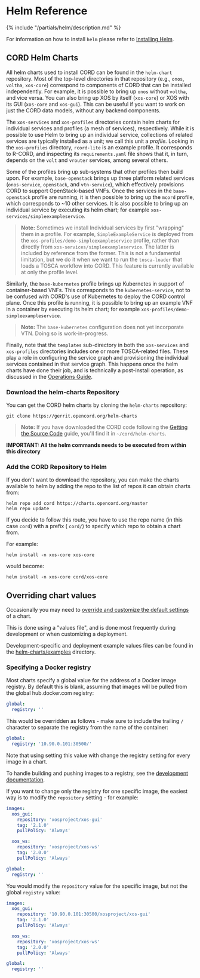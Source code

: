 # Helm Reference

{% include "/partials/helm/description.md" %}

For information on how to install `helm` please refer to
[Installing Helm](../prereqs/helm.md).

## CORD Helm Charts

All helm charts used to install CORD can be found in the `helm-chart`
repository. Most of the top-level directories in that repository
(e.g., `onos`, `voltha`, `xos-core`) correspond to components of
CORD that can be installed independently. For example, it is possible
to bring up `onos` without `voltha`, and vice versa. You can also
bring up XOS by itself (`xos-core`) or XOS with its GUI (`xos-core`
and `xos-gui`). This can be useful if you want to work on just the
CORD data models, without any backend components.

The `xos-services` and `xos-profiles` directories contain helm
charts for individual services and profiles (a mesh of services),
respectively. While it is possible to use Helm to bring up an
individual service, collections of related services are typically
installed as a unit; we call this unit a *profile.* Looking in the
`xos-profiles` directory, `rcord-lite` is an example profile. It
corresponds to R-CORD, and inspecting its `requirements.yaml`
file shows that it, in turn, depends on the `volt` and `vrouter`
services, among several others.

Some of the profiles bring up sub-systems that other profiles then
build upon. For example, `base-openstack` brings up three platform
related services (`onos-service`, `openstack`, and `vtn-service`),
which effectively provisions CORD to support OpenStack-based VNFs.
Once the services in the `base-openstack` profile are running, it
is then possible to bring up the `mcord` profile, which corresponds
to ~10 other services. It is also possible to bring up an individual
service by executing its helm chart; for example
`xos-services/simpleexampleservice`.

> **Note:** Sometimes we install Individual services by first
> "wrapping" them in a profile. For example,
> `SimpleExampleService` is deployed from the
> `xos-profiles/demo-simpleexampleservice` profile, rather
> than directly from `xos-services/simpleexampleservice`.
> The latter is included by reference from the former.
> This is not a fundamental limitation, but we do it when we
> want to run the `tosca-loader` that loads a TOSCA workflow
> into CORD. This feature is currently available at only
> the profile level.

Similarly, the `base-kubernetes` profile brings up Kubernetes in
support of container-based VNFs. This corresponds to the
`kubernetes-service`, not to be confused with CORD's use of
Kubernetes to deploy the CORD control plane. Once this profile is
running, it is possible to bring up an example VNF in a container
by executing its helm chart; for example
`xos-profiles/demo-simpleexampleservice`.

> **Note:** The `base-kubernetes` configuration does not yet
> incorporate VTN. Doing so is work-in-progress.

Finally, note that the `templates` sub-directory in both the
`xos-services` and `xos-profiles` directories includes one or
more TOSCA-related files. These play a role in configuring the
service graph and provisioning the individual services contained
in that service graph. This happens once the helm charts have
done their job, and is technically a post-install operation, as
discussed in the [Operations Guide](../operating_cord/operating_cord.md).

### Download the helm-charts Repository

You can get the CORD helm charts by cloning the `helm-charts` repository:

```shell
git clone https://gerrit.opencord.org/helm-charts
```

> **Note:** If you have downloaded the CORD code following the [Getting the Source
> Code](../developer/getting_the_code.md) guide, you'll find it in
> `~/cord/helm-charts`.

**IMPORTANT: All the helm commands needs to be executed from within this directory**

### Add the CORD Repository to Helm

If you don't want to download the repository, you can make the charts available
to helm by adding the repo to the list of repos it can obtain charts from:

```shell
helm repo add cord https://charts.opencord.org/master
helm repo update
```

If you decide to follow this route, you have to use the repo name (in this case
`cord`) with a prefix ( `cord/`) to specify which repo to obtain a chart from.

For example:

```shell
helm install -n xos-core xos-core
```

would become:

```shell
helm install -n xos-core cord/xos-core
```

## Overriding chart values

Occasionally you may need to [override and customize the default
settings](https://docs.helm.sh/using_helm/#customizing-the-chart-before-installing)
of a chart.

This is done using a "values file", and is done most frequently during
development or when customizing a deployment.

Development-specific and deployment example values files can be found in the
[helm-charts/examples](https://gerrit.opencord.org/gitweb?p=helm-charts.git;a=tree;f=examples)
directory.

### Specifying a Docker registry

Most charts specify a global value for the address of a Docker image registry.
By default this is blank, assuming that images will be pulled from the global
hub.docker.com registry:

```yaml
global:
  registry: ''
```

This would be overridden as follows - make sure to include the trailing `/`
character to separate the registry from the name of the container:

```yaml
global:
  registry: '10.90.0.101:30500/'
```

Note that using setting this value with change the registry setting for every
image in a chart.

To handle building and pushing images to a registry, see the [development
documentation](../developer/workflows.md#pushing-changes-to-a-remote-registry).

If you want to change only the registry for one specific image, the easiest way
is to modify the `repository` setting - for example:

```yaml
images:
  xos_gui:
    repository: 'xosproject/xos-gui'
    tag: '2.1.0'
    pullPolicy: 'Always'

  xos_ws:
    repository: 'xosproject/xos-ws'
    tag: '2.0.0'
    pullPolicy: 'Always'

global:
  registry: ''
```

You would modify the `repository` value for the specific image, but not the
global `registry` value:

```yaml
images:
  xos_gui:
    repository: '10.90.0.101:30500/xosproject/xos-gui'
    tag: '2.1.0'
    pullPolicy: 'Always'

  xos_ws:
    repository: 'xosproject/xos-ws'
    tag: '2.0.0'
    pullPolicy: 'Always'

global:
  registry: ''
```

